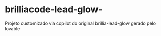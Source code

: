 # brilliacode-lead-glow-
Projeto customizado via copilot do original brillia-lead-glow gerado pelo lovable
